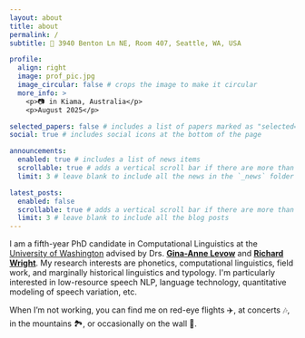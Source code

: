 ```yaml
---
layout: about
title: about
permalink: /
subtitle: 💼 3940 Benton Ln NE, Room 407, Seattle, WA, USA

profile:
  align: right
  image: prof_pic.jpg
  image_circular: false # crops the image to make it circular
  more_info: >
    <p>📷 in Kiama, Australia</p>
    <p>August 2025</p>

selected_papers: false # includes a list of papers marked as "selected={true}"
social: true # includes social icons at the bottom of the page

announcements:
  enabled: true # includes a list of news items
  scrollable: true # adds a vertical scroll bar if there are more than 3 news items
  limit: 3 # leave blank to include all the news in the `_news` folder

latest_posts:
  enabled: false
  scrollable: true # adds a vertical scroll bar if there are more than 3 new posts items
  limit: 3 # leave blank to include all the blog posts
---
```


I am a fifth-year PhD candidate in Computational Linguistics at the [University of Washington](https://linguistics.washington.edu/) advised by Drs. **[Gina-Anne Levow](https://faculty.washington.edu/levow/)** and **[Richard Wright](https://depts.washington.edu/phonlab/rawright.php)**. My research interests are phonetics, computational linguistics, field work, and marginally historical linguistics and typology. I'm particularly interested in low-resource speech NLP, language technology, quantitative modeling of speech variation, etc. 

When I’m not working, you can find me on red-eye flights ✈️, at concerts 🎶, in the mountains 🏞️, or occasionally on the wall 🧗. 

<!-- Put your address / P.O. box / other info right below your picture. You can also disable any of these elements by editing `profile` property of the YAML header of your `_pages/about.md`. Edit `_bibliography/papers.bib` and Jekyll will render your [publications page](/al-folio/publications/) automatically.

Link to your social media connections, too. This theme is set up to use [Font Awesome icons](https://fontawesome.com/) and [Academicons](https://jpswalsh.github.io/academicons/), like the ones below. Add your Facebook, Twitter, LinkedIn, Google Scholar, or just disable all of them. -->
